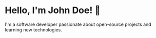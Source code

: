 # Hello, I'm John Doe! 👋
I'm a software developer passionate about open-source projects and learning new technologies.
